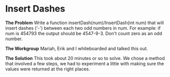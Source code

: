# Insert Dashes
**The Problem**
Write a function insertDash(num)/InsertDash(int num) that will insert dashes ('-') between each two odd numbers in num. For example: if num is 454793 the output should be 4547-9-3. Don't count zero as an odd number.

**The Workgroup**
Mariah, Erik and I whiteboarded and talked this out.

**The Solution**
This took about 20 minutes or so to solve. We chose a method that involved a few steps, we had to experiment a little with making sure the values were returned at the right places. 